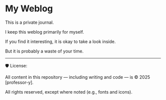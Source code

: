 # My Weblog

This is a private journal.

I keep this weblog primarily for myself.

If you find it interesting, it is okay to take a look inside.

But it is probably a waste of your time.

---

🛡️ License:

All content in this repository — including writing and code — is © 2025 [professor-y].

All rights reserved, except where noted (e.g., fonts and icons).

